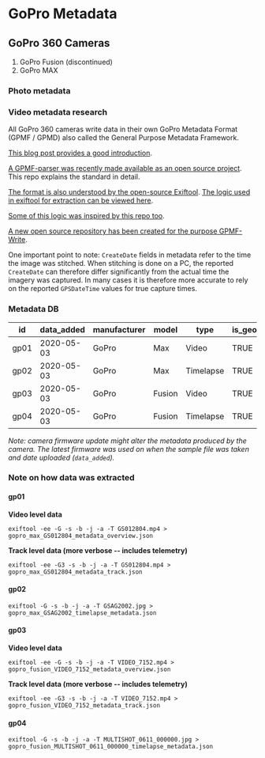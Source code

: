 # GoPro Metadata

## GoPro 360 Cameras

1. GoPro Fusion (discontinued)
2. GoPro MAX

### Photo metadata



### Video metadata research

All GoPro 360 cameras write data in their own GoPro Metadata Format (GPMF / GPMD) also called the General Purpose Metadata Framework.

[This blog post provides a good introduction](https://gopro.com/en/us/news/gopro-video-metadata-open-source-explained).

[A GPMF-parser was recently made available as an open source project](https://github.com/gopro/gpmf-parser). This repo explains the standard in detail.

[The format is also understood by the open-source Exiftool](https://exiftool.org/). [The logic used in exiftool for extraction can be viewed here](https://github.com/exiftool/exiftool/blob/master/lib/Image/ExifTool/GoPro.pm).

[Some of this logic was inspired by this repo too](https://github.com/stilldavid/gopro-utils).

[A new open source repository has been created for the purpose GPMF-Write](https://github.com/gopro/gpmf-write).

One important point to note: `CreateDate` fields in metadata refer to the time the image was stitched. When stitching is done on a PC, the reported `CreateDate` can therefore differ significantly from the actual time the imagery was captured. In many cases it is therefore more accurate to rely on the reported `GPSDateTime` values for true capture times.

### Metadata DB

| id   | data_added | manufacturer | model  | type      | is_geotagged_by_cam | sample_file |
|------|------------|--------------|--------|-----------|--------------|-------------
| gp01  | 2020-05-03 | GoPro       | Max    | Video     | TRUE         | [LINK]()        |
| gp02  | 2020-05-03 | GoPro       | Max    | Timelapse | TRUE         | [LINK](https://drive.google.com/drive/u/1/folders/1PKPiozKat7TLZgOcOTy6CVs1_P2EVwWO)    |
| gp03  | 2020-05-03 | GoPro       | Fusion | Video     | TRUE         | [LINK](https://drive.google.com/file/d/1r9ztRU6nTGnPk3NRANd1FTZionQUdqo7/view?usp=sharing)    |
| gp04  | 2020-05-03 | GoPro       | Fusion | Timelapse | TRUE         | [LINK](https://drive.google.com/drive/u/1/folders/1fDYbUN2y62ZUa09lOLBJjUpmKFNf6r31)    |

_Note: camera firmware update might alter the metadata produced by the camera. The latest firmware was used on when the sample file was taken and date uploaded (`data_added`)._

### Note on how data was extracted

#### gp01

**Video level data**

```
exiftool -ee -G -s -b -j -a -T GS012804.mp4 > gopro_max_GS012804_metadata_overview.json
```

**Track level data (more verbose -- includes telemetry)**

```
exiftool -ee -G3 -s -b -j -a -T GS012804.mp4 > gopro_max_GS012804_metadata_track.json
```

#### gp02

```
exiftool -G -s -b -j -a -T GSAG2002.jpg > gopro_max_GSAG2002_timelapse_metadata.json
```

#### gp03

**Video level data**

```
exiftool -ee -G -s -b -j -a -T VIDEO_7152.mp4 > gopro_fusion_VIDEO_7152_metadata_overview.json
```

**Track level data (more verbose -- includes telemetry)**

```
exiftool -ee -G3 -s -b -j -a -T VIDEO_7152.mp4 > gopro_fusion_VIDEO_7152_metadata_track.json
```

#### gp04

```
exiftool -G -s -b -j -a -T MULTISHOT_0611_000000.jpg > gopro_fusion_MULTISHOT_0611_000000_timelapse_metadata.json
```